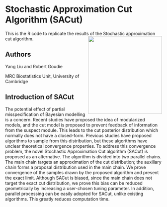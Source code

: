 # Stochastic Approximation Cut Algorithm (SACut)
This is the R code to replicate the results of the Stochastic approximation cut algorithm.
<img align="right" width="237" height="250" src="https://user-images.githubusercontent.com/24710640/81053453-00b44a00-8ebd-11ea-8ea9-5313827ed9a9.png">

## Authors
Yang Liu and Robert Goudie

MRC Biostatistics Unit, University of Cambridge

## Introduction of SACut
The potential effect of partial misspecification of Bayesian modelling is a concern. Recent studies have proposed the idea of modularized models, and the cut model is proposed to prevent feedback of information from the suspect module. This leads to the cut posterior distribution which normally does not have a closed-form. Previous studies have proposed algorithms to sample from this distribution, but these algorithms have unclear theoretical convergence properties. To address this convergence problem, the novel Stochastic Approximation Cut algorithm (SACut) is proposed as an alternative. The algorithm is divided into two parallel chains. The main chain targets an approximation of the cut distribution; the auxiliary chain forms a proposal distribution used in the main chain. We prove convergence of the samples drawn by the proposed algorithm and present the exact limit. Although SACut is biased, since the main chain does not target the exact cut distribution, we prove this bias can be reduced geometrically by increasing a user-chosen tuning parameter. In addition, parallel processing can be easily adopted for SACut, unlike existing algorithms. This greatly reduces computation time.
